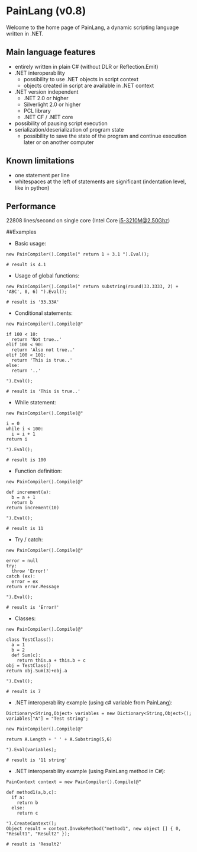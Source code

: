 # PainLang (v0.8)
Welcome to the home page of PainLang, a dynamic scripting language written in .NET. 

## Main language features
 + entirely written in plain C# (without DLR or Reflection.Emit)
 + .NET interoperability
   + possibility to use .NET objects in script context
   + objects created in script are available in .NET context
 + .NET version independent
   + .NET 2.0 or higher
   + Silverlight 2.0 or higher
   + PCL library
   + .NET CF / .NET core
 + possibility of pausing script execution
 + serialization/deserialization of program state
   + possibility to save the state of the program and continue execution later or on another computer

## Known limitations
 + one statement per line
 + whitespaces at the left of statements are significant (indentation level, like in python)

## Performance
 22808 lines/second on single core (Intel Core i5-3210M@2.50Ghz)

##Examples

 + Basic usage:
```
new PainCompiler().Compile(" return 1 + 3.1 ").Eval();

# result is 4.1
```
 + Usage of global functions:
```
new PainCompiler().Compile(" return substring(round(33.3333, 2) + 'ABC', 0, 6) ").Eval();

# result is '33.33A'
```
 + Conditional statements:
```
new PainCompiler().Compile(@"

if 100 < 10:
  return 'Not true..'
elif 100 < 90:
  return 'Also not true..'
elif 100 < 101:
  return 'This is true..'
else:
  return '..' 
  
").Eval();

# result is 'This is true..'
```
 + While statement:
```
new PainCompiler().Compile(@"

i = 0
while i < 100:
  i = i + 1
return i

").Eval();

# result is 100
```
 + Function definition:
```
new PainCompiler().Compile(@"

def increment(a): 
  b = a + 1 
  return b 
return increment(10)

").Eval();

# result is 11
```
 + Try / catch:
```
new PainCompiler().Compile(@"

error = null
try:
  throw 'Error!'
catch (ex):
  error = ex
return error.Message

").Eval();

# result is 'Error!'
```
 + Classes:
```
new PainCompiler().Compile(@"

class TestClass():
  a = 1
  b = 2
  def Sum(c):
    return this.a + this.b + c
obj = TestClass()
return obj.Sum(3)+obj.a

").Eval();

# result is 7
```
 + .NET interoperability example (using c# variable from PainLang):
```
Dictionary<String,Object> variables = new Dictionary<String,Object>();
variables["A"] = "Test string";

new PainCompiler().Compile(@"

return A.Length + ' ' + A.Substring(5,6) 

").Eval(variables);

# result is '11 string'
```
 + .NET interoperability example (using PainLang method in C#):
```
PainContext context = new PainCompiler().Compile(@"

def method1(a,b,c):
  if a:
    return b
  else:
    return c

").CreateContext();
Object result = context.InvokeMethod("method1", new object [] { 0, "Result1", "Result2" });

# result is 'Result2'
```
